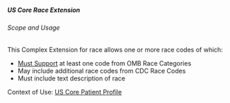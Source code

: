 ##### US Core Race Extension


###### Scope and Usage

This Complex Extension for race allows one or more race codes of which:

- [Must Support](guidance.html#must-support) at least one code from OMB Race Categories
- May include additional race codes from CDC Race Codes
- Must include text description of race


Context of Use: [US Core Patient Profile]({{site.data.structuredefinitions.us-core-patient.path}})
